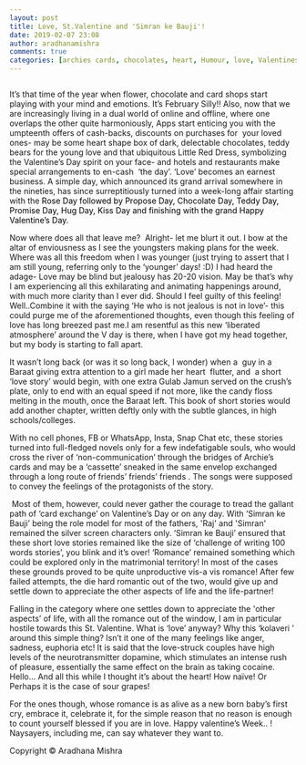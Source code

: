 ```yaml
---
layout: post
title: Love, St.Valentine and 'Simran ke Bauji'!
date: 2019-02-07 23:08
author: aradhanamishra
comments: true
categories: [archies cards, chocolates, heart, Humour, love, Valentines day]
---
```

<p><!-- wp:image {"id":829} --></p>
<figure><img src="http://www.aradhanamishra.com/wp-content/uploads/2019/02/valentines-day.jpg" alt="" /></figure>
<p><!-- /wp:image --><!-- wp:paragraph --></p>
<p>It’s that time of the year when flower, chocolate and card shops start playing with your mind and emotions. It’s February Silly!! Also, now that we are increasingly living in a dual world of online and offline, where one overlaps the other quite harmoniously, Apps start enticing you with the umpteenth offers of cash-backs, discounts on purchases for  your loved ones- may be some heart shape box of dark, delectable chocolates, teddy bears for the young love and that ubiquitous Little Red Dress, symbolizing the Valentine’s Day spirit on your face- and hotels and restaurants make special arrangements to en-cash  ‘the day’. ‘Love’ becomes an earnest business. A simple day, which announced its grand arrival somewhere in the nineties, has since surreptitiously turned into a week-long affair starting with the <a style="color: #000000; font-weight: normal;">Rose Day followed by Propose Day, Chocolate Day, Teddy Day, Promise Day, Hug Day, Kiss Day and finishing with the grand Happy Valentine’s Day. </a></p>
<p><!-- /wp:paragraph --><!-- wp:paragraph --></p>
<p>Now where does all that leave me?  Alright- let me blurt it out. I bow at the altar of enviousness as I see the youngsters making plans for the week. Where was all this freedom when I was younger (just trying to assert that I am still young, referring only to the ‘younger’ days! :D) I had heard the adage- Love may be blind but jealousy has 20-20 vision. May be that’s why I am experiencing all this exhilarating and animating happenings around, with much more clarity than I ever did. Should I feel guilty of this feeling! Well..Combine it with the saying ‘He who is not jealous is not in love’- this could purge me of the aforementioned thoughts, even though this feeling of love has long breezed past me.I am resentful as this new ‘liberated atmosphere’ around the V day is there, when I have got my head together, but my body is starting to fall apart.</p>
<p><!-- /wp:paragraph --><!-- wp:paragraph --></p>
<p>It wasn’t long back (or was it so long back, I wonder) when a  guy in a Baraat giving extra attention to a girl made her heart  flutter, and  a short ‘love story’ would begin, with one extra Gulab Jamun served on the crush’s plate, only to end with an equal speed if not more, like the candy floss melting in the mouth, once the Baraat left. This book of short stories would add another chapter, written deftly only with the subtle glances, in high schools/colleges.</p>
<p><!-- /wp:paragraph --><!-- wp:paragraph --></p>
<p>With no cell phones, FB or WhatsApp, Insta, Snap Chat etc, these stories turned into full-fledged novels only for a few indefatigable souls, who would cross the river of ‘non-communication’ through the bridges of Archie’s cards and may be a ‘cassette’ sneaked in the same envelop exchanged through a long route of friends’ friends’ friends . The songs were supposed to convey the feelings of the protagonists of the story.</p>
<p><!-- /wp:paragraph --><!-- wp:paragraph --></p>
<p> Most of them, however, could never gather the courage to tread the gallant path of ‘card exchange’ on Valentine’s Day or on any day. With ‘Simran ke Bauji’ being the role model for most of the fathers, 'Raj' and 'Simran' remained the silver screen characters only. ‘Simran ke Bauji’ ensured that these short love stories remained like the size of ‘challenge of writing 100 words stories’, you blink and it’s over! ‘Romance’ remained something which could be explored only in the matrimonial territory! In most of the cases these grounds proved to be quite unproductive vis-a vis romance! After few failed attempts, the die hard romantic out of the two, would give up and settle down to appreciate the other aspects of life and the life-partner!</p>
<p><!-- /wp:paragraph --><!-- wp:paragraph --></p>
<p>Falling in the category where one settles down to appreciate the 'other aspects’ of life, with all the romance out of the window, I am in particular hostile towards this St. Valentine. What is ‘love’ anyway? Why this ‘kolaveri ’ around this simple thing? Isn’t it one of the many feelings like anger, sadness, euphoria etc! It is said that the love-struck couples have high levels of the neurotransmitter dopamine, which stimulates an intense rush of pleasure, essentially the same effect on the brain as taking cocaine.  Hello… And all this while I thought it’s about the heart! How naïve! Or Perhaps it is the case of sour grapes!</p>
<p><!-- /wp:paragraph --><!-- wp:paragraph --></p>
<p>For the ones though, whose romance is as alive as a new born baby’s first cry, embrace it, celebrate it, for the simple reason that no reason is enough to count yourself blessed if you are in love. Happy valentine’s Week.. ! Naysayers, including me, can say whatever they want to. </p>
<p><!-- /wp:paragraph --><!-- wp:paragraph --></p>
<p>Copyright © Aradhana Mishra </p>
<p><!-- /wp:paragraph --><!-- wp:paragraph --></p>
<p> </p>
<p><!-- /wp:paragraph --><!-- wp:paragraph --></p>
<p> </p>
<p><!-- /wp:paragraph --></p>
